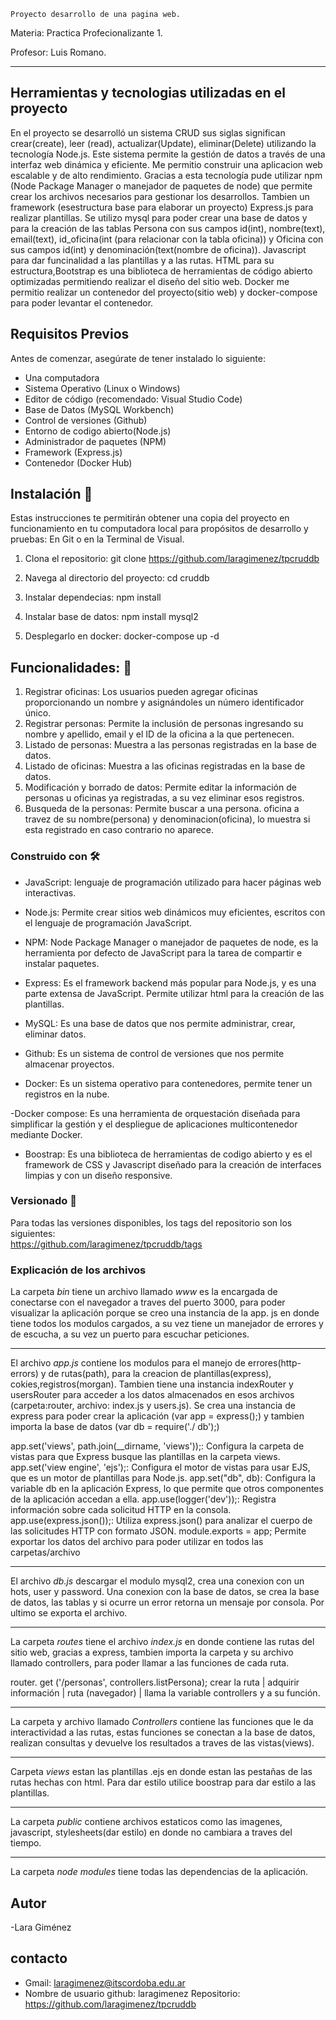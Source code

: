     Proyecto desarrollo de una pagina web.

Materia: Practica Profecionalizante 1.

Profesor: Luis Romano.

---

## Herramientas y tecnologias utilizadas en el proyecto

En el proyecto se desarrolló un sistema CRUD sus siglas significan crear(create), leer (read), 
actualizar(Update), eliminar(Delete) utilizando la  tecnología Node.js. Este sistema permite 
la gestión de datos a través de una interfaz web dinámica y eficiente. Me permitio construir una 
aplicacion web escalable y de alto rendimiento.
Gracias a esta tecnología pude utilizar npm (Node Package Manager o manejador de paquetes de node) 
que permite crear los archivos necesarios para gestionar los desarrollos. Tambien un framework 
(esestructura base para elaborar un proyecto) Express.js para realizar plantillas.
Se utilizo mysql para poder crear una base de datos y para la creación de las tablas Persona con sus 
campos id(int), nombre(text), email(text), id_oficina(int (para relacionar con la tabla oficina)) y 
Oficina con sus campos id(int) y denominación(text(nombre de oficina)).
Javascript para dar funcinalidad a las plantillas y a las rutas. HTML para su estructura,Bootstrap 
es una biblioteca de herramientas de código abierto optimizadas permitiendo realizar el diseño del 
sitio web.
Docker me permitio realizar un contenedor del proyecto(sitio web) y docker-compose 
para poder levantar el contenedor.


## Requisitos Previos 
Antes de comenzar, asegúrate de tener 
instalado lo siguiente:


- Una computadora
- Sistema Operativo (Linux o Windows)
- Editor de código (recomendado: Visual Studio Code)
- Base de Datos (MySQL Workbench)
- Control de versiones (Github)
- Entorno de codigo abierto(Node.js)
- Administrador de paquetes (NPM)
- Framework (Express.js)
- Contenedor (Docker Hub)

## Instalación 🔧

Estas instrucciones te permitirán obtener una copia del proyecto en funcionamiento en tu computadora 
local para propósitos de desarrollo y pruebas:
En Git o en la Terminal de Visual.
1. Clona el repositorio:
git clone https://github.com/laragimenez/tpcruddb

2. Navega al directorio del proyecto:
cd cruddb

3. Instalar dependecias: npm install

4. Instalar base de datos: npm install mysql2

5. Desplegarlo en docker:
docker-compose up -d

## Funcionalidades: 🔩

1. Registrar oficinas: Los usuarios pueden agregar oficinas proporcionando un nombre y asignándoles 
un número identificador único.
2. Registrar personas: Permite la inclusión de personas ingresando su nombre y apellido, email y el 
ID de la oficina a la que pertenecen.
3. Listado de personas: Muestra a las personas registradas en la base de datos.
4. Listado de oficinas: Muestra a las oficinas registradas en la base de datos.
5. Modificación y borrado de datos: Permite editar la información de personas u oficinas ya 
registradas, a su vez eliminar esos registros.
6. Busqueda de la personas: Permite buscar a una persona. oficina a travez de su nombre(persona) y 
denominacion(oficina), lo muestra si esta registrado en caso contrario no aparece.

### Construido con 🛠️
- JavaScript: lenguaje de programación utilizado para hacer páginas web interactivas.

- Node.js: Permite crear sitios web dinámicos muy eficientes, escritos con el lenguaje de 
programación JavaScript.

- NPM: Node Package Manager o manejador de paquetes de node, es la herramienta por defecto de 
JavaScript para la tarea de compartir e instalar paquetes.

- Express: Es el framework backend más popular para Node.js, y es una parte extensa de JavaScript. 
Permite utilizar html para la creación de las plantillas.

- MySQL: Es una base de datos que nos permite administrar, crear, eliminar datos.

- Github: Es un sistema de control de versiones que nos permite almacenar proyectos.

- Docker: Es un sistema operativo para contenedores, permite tener un registros en la nube.

-Docker compose:  Es una herramienta de orquestación diseñada para simplificar la gestión y el despliegue de aplicaciones multicontenedor mediante Docker.

- Boostrap: Es una biblioteca de herramientas de codigo abierto y es el framework de CSS y 
Javascript diseñado para la creación de interfaces limpias y con un diseño responsive.

### Versionado 📌
Para todas las versiones disponibles, los tags del repositorio son los siguientes:  
https://github.com/laragimenez/tpcruddb/tags

### Explicación de los archivos

La carpeta _bin_ tiene un archivo llamado _www_ es la encargada de conectarse con el navegador a 
traves del puerto 3000, para poder visualizar la aplicación porque se creo una instancia de la app.
js en donde tiene todos los modulos cargados, a su vez tiene un manejador de errores y de escucha, a 
su vez un puerto para escuchar peticiones.

---

El archivo _app.js_ contiene los modulos para el manejo de errores(http-errors) y de rutas(path), 
para la creacion de plantillas(express), cokies,registros(morgan).
Tambien tiene una instancia indexRouter y usersRouter para acceder a los datos almacenados en esos 
archivos (carpeta:router, archivo: index.js y users.js). Se crea una instancia de express para poder 
crear la aplicación (var app = express();) y tambien importa la base de datos (var db = require('./
db');)

app.set('views', path.join(__dirname, 'views'));: Configura la carpeta de vistas para que Express 
busque las plantillas en la carpeta views.
app.set('view engine', 'ejs');: Configura el motor de vistas para usar EJS, que es un motor de 
plantillas para Node.js.
app.set("db", db): Configura la variable db en la aplicación Express, lo que permite que otros 
componentes de la aplicación accedan a ella.
app.use(logger('dev'));: Registra información sobre cada solicitud HTTP en la consola.
app.use(express.json());: Utiliza express.json() para analizar el cuerpo de las solicitudes HTTP con 
formato JSON.
module.exports = app; Permite exportar los datos del archivo para poder utilizar en todos las 
carpetas/archivo

---

El archivo _db.js_ descargar el modulo mysql2, crea una conexion con un hots, user y password. Una 
conexion con la base de datos, se crea la base de datos, las tablas y si ocurre un error retorna un 
mensaje por consola. Por ultimo se exporta el archivo.

---

La carpeta _routes_ tiene el archivo _index.js_ en donde contiene las rutas del sitio web, gracias a 
express, tambien importa la carpeta y su archivo llamado controllers, para poder llamar a las 
funciones de cada ruta. 

router.                get            ('/personas',       controllers.listPersona);
crear la ruta | adquirir información | ruta (navegador) | llama la variable controllers y a su 
función.

---

La carpeta y archivo llamado _Controllers_ contiene las funciones que le da interactividad a las 
rutas, estas funciones se conectan a la base de datos, realizan consultas y devuelve los resultados 
a traves de las vistas(views).

---

Carpeta _views_ estan las plantillas .ejs en donde estan las pestañas de las rutas hechas con html. 
Para dar estilo utilice boostrap para dar estilo a las plantillas.

---

La carpeta _public_ contiene archivos estaticos como las imagenes, javascript, stylesheets(dar 
estilo) en donde no cambiara a traves del tiempo.

---

La carpeta _node modules_ tiene todas las dependencias de la aplicación.


## Autor

-Lara Giménez

## contacto

- Gmail: laragimenez@itscordoba.edu.ar
- Nombre de usuario github: laragimenez
Repositorio: https://github.com/laragimenez/tpcruddb
